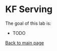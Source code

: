 # KF Serving

The goal of this lab is:

- TODO

























[Back to main page](../Readme.md)